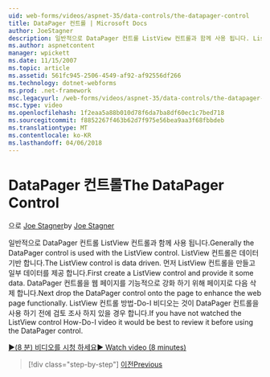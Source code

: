 ```yaml
---
uid: web-forms/videos/aspnet-35/data-controls/the-datapager-control
title: DataPager 컨트롤 | Microsoft Docs
author: JoeStagner
description: 일반적으로 DataPager 컨트롤 ListView 컨트롤과 함께 사용 됩니다. ListView 컨트롤은 데이터 기반 합니다. ListView 컨트롤을 만들고 일부 d 제공 먼저 중...
ms.author: aspnetcontent
manager: wpickett
ms.date: 11/15/2007
ms.topic: article
ms.assetid: 561fc945-2506-4549-af92-af92556df266
ms.technology: dotnet-webforms
ms.prod: .net-framework
msc.legacyurl: /web-forms/videos/aspnet-35/data-controls/the-datapager-control
msc.type: video
ms.openlocfilehash: 1f2eaa5a88b010d78f6da7ba8df60ec1c7bed718
ms.sourcegitcommit: f8852267f463b62d7f975e56bea9aa3f68fbbdeb
ms.translationtype: MT
ms.contentlocale: ko-KR
ms.lasthandoff: 04/06/2018
---
```

<a name="the-datapager-control"></a><span data-ttu-id="d7638-105">DataPager 컨트롤</span><span class="sxs-lookup"><span data-stu-id="d7638-105">The DataPager Control</span></span>
====================
<span data-ttu-id="d7638-106">으로 [Joe Stagner](https://github.com/JoeStagner)</span><span class="sxs-lookup"><span data-stu-id="d7638-106">by [Joe Stagner](https://github.com/JoeStagner)</span></span>

<span data-ttu-id="d7638-107">일반적으로 DataPager 컨트롤 ListView 컨트롤과 함께 사용 됩니다.</span><span class="sxs-lookup"><span data-stu-id="d7638-107">Generally the DataPager control is used with the ListView control.</span></span> <span data-ttu-id="d7638-108">ListView 컨트롤은 데이터 기반 합니다.</span><span class="sxs-lookup"><span data-stu-id="d7638-108">The ListView control is data driven.</span></span> <span data-ttu-id="d7638-109">먼저 ListView 컨트롤을 만들고 일부 데이터를 제공 합니다.</span><span class="sxs-lookup"><span data-stu-id="d7638-109">First create a ListView control and provide it some data.</span></span> <span data-ttu-id="d7638-110">DataPager 컨트롤을 웹 페이지를 기능적으로 강화 하기 위해 페이지로 다음 삭제 합니다.</span><span class="sxs-lookup"><span data-stu-id="d7638-110">Next drop the DataPager control onto the page to enhance the web page functionally.</span></span> <span data-ttu-id="d7638-111">ListView 컨트롤 방법-Do-I 비디오는 것이 DataPager 컨트롤을 사용 하기 전에 검토 조사 하지 있을 경우 합니다.</span><span class="sxs-lookup"><span data-stu-id="d7638-111">If you have not watched the ListView control How-Do-I video it would be best to review it before using the DataPager control.</span></span>

[<span data-ttu-id="d7638-112">&#9654;(8 분) 비디오를 시청 하세요</span><span class="sxs-lookup"><span data-stu-id="d7638-112">&#9654; Watch video (8 minutes)</span></span>](https://channel9.msdn.com/Blogs/ASP-NET-Site-Videos/the-datapager-control)

> [!div class="step-by-step"]
> [<span data-ttu-id="d7638-113">이전</span><span class="sxs-lookup"><span data-stu-id="d7638-113">Previous</span></span>](the-listview-control.md)
